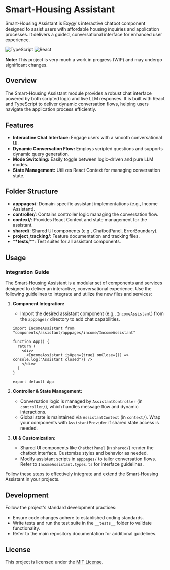 # Smart-Housing Assistant

Smart-Housing Assistant is Exygy's interactive chatbot component designed to assist users with affordable housing inquiries and application processes. It delivers a guided, conversational interface for enhanced user experience.

![TypeScript](https://img.shields.io/badge/typescript-%23007ACC.svg?style=for-the-badge&logo=typescript&logoColor=white) ![React](https://img.shields.io/badge/React-61DAFB?style=for-the-badge&logo=react&logoColor=black)

**Note:** This project is very much a work in progress (WIP) and may undergo significant changes.

## Overview

The Smart-Housing Assistant module provides a robust chat interface powered by both scripted logic and live LLM responses. It is built with React and TypeScript to deliver dynamic conversation flows, helping users navigate the application process efficiently.

## Features

- **Interactive Chat Interface:** Engage users with a smooth conversational UI.
- **Dynamic Conversation Flow:** Employs scripted questions and supports dynamic query generation.
- **Mode Switching:** Easily toggle between logic-driven and pure LLM modes.
- **State Management:** Utilizes React Context for managing conversation state.

## Folder Structure

- **apppages/**: Domain-specific assistant implementations (e.g., Income Assistant).
- **controller/**: Contains controller logic managing the conversation flow.
- **context/**: Provides React Context and state management for the assistant.
- **shared/**: Shared UI components (e.g., ChatbotPanel, ErrorBoundary).
- **project_tracking/**: Feature documentation and tracking files.
- \***\*tests**/\*\*: Test suites for all assistant components.

## Usage

### Integration Guide

The Smart-Housing Assistant is a modular set of components and services designed to deliver an interactive, conversational experience. Use the following guidelines to integrate and utilize the new files and services:

1. **Component Integration:**

   - Import the desired assistant component (e.g., `IncomeAssistant`) from the `apppages/` directory to add chat capabilities.

   ```tsx
   import IncomeAssistant from "components/assistant/apppages/income/IncomeAssistant"

   function App() {
     return (
       <div>
         <IncomeAssistant isOpen={true} onClose={() => console.log("Assistant closed")} />
       </div>
     )
   }

   export default App
   ```

2. **Controller & State Management:**

   - Conversation logic is managed by `AssistantController` (in `controller/`), which handles message flow and dynamic interactions.
   - Global state is maintained via `AssistantContext` (in `context/`). Wrap your components with `AssistantProvider` if shared state access is needed.

3. **UI & Customization:**
   - Shared UI components like `ChatbotPanel` (in `shared/`) render the chatbot interface. Customize styles and behavior as needed.
   - Modify assistant scripts in `apppages/` to tailor conversation flows. Refer to `IncomeAssistant.types.ts` for interface guidelines.

Follow these steps to effectively integrate and extend the Smart-Housing Assistant in your projects.

## Development

Follow the project's standard development practices:

- Ensure code changes adhere to established coding standards.
- Write tests and run the test suite in the `__tests__` folder to validate functionality.
- Refer to the main repository documentation for additional guidelines.

## License

This project is licensed under the [MIT License](../../LICENSE).
